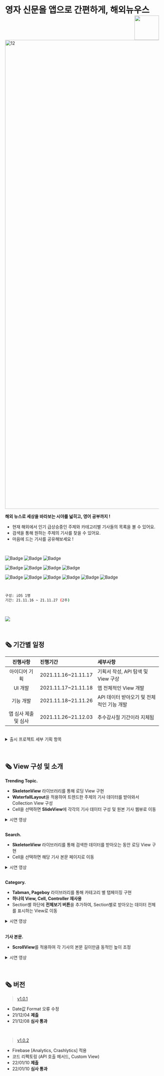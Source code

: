 
# 영자 신문을 앱으로 간편하게, 해외뉴우스<img src = "https://user-images.githubusercontent.com/93528918/149170874-1428e755-5919-4f06-a153-631c55d4e09e.png" width = 80  align = right> 

<img width="1534" alt="12" src="https://user-images.githubusercontent.com/74236080/143826875-c12c807d-0b03-4c25-8e97-38b79119164d.png">

<br>

**해외 뉴스로 세상을 바라보는 시야를 넓히고, 영어 공부까지 !**

- 현재 해외에서 인기 급상승중인 주제와 카테고리별 기사들의 목록을 볼 수 있어요.
- 검색을 통해 원하는 주제의 기사를 찾을 수 있어요.
- 마음에 드는 기사를 공유해보세요 !

<br>

![Badge](https://img.shields.io/badge/Xcode-13.0-blue) 
![Badge](https://img.shields.io/badge/iOS-13.0-green)
![Badge](https://img.shields.io/badge/Swift-5-orange)

![Badge](https://img.shields.io/badge/Realm-10.19.0-red)
![Badge](https://img.shields.io/badge/Alamofire-5.4.4-red)
![Badge](https://img.shields.io/badge/SwiftyJSON-5.0.0-important)
![Badge](https://img.shields.io/badge/Kingfisher-7.1.2-yellowgreen)

![Badge](https://img.shields.io/badge/SnapKit-5.0.1-blue)
![Badge](https://img.shields.io/badge/Pageboy-3.6.2-success)
![Badge](https://img.shields.io/badge/Tabman-2.11.1-blueviolet)
![Badge](https://img.shields.io/badge/Toast-5.0.1-yellow)
![Badge](https://img.shields.io/badge/SkeletonView-1.26.0-ff69b4)
![Badge](https://img.shields.io/badge/CHTCollectionViewWaterfallLayout-0.9.19-lightgrey)

<br>


```sh
구성: iOS 1명
기간: 21.11.16 ~ 21.11.27 (2주)
```

<br>



<a href="https://apps.apple.com/kr/app/%ED%95%B4%EC%99%B8%EB%89%B4%EC%9A%B0%EC%8A%A4/id1596846397
"><img src="https://www.atrinh.com/list/images/download.svg"></a>



<br />

## 🗞 기간별 일정

| 진행사항 | 진행기간 | 세부사항 |
|:---:| :--- | :--- |
| 아이디어 기획 | 2021.11.16~21.11.17 | 기획서 작성, API 탐색 및 View 구상 |
| UI 개발 | 2021.11.17~21.11.18 | 앱 전체적인 View 개발 |
| 기능 개발 | 2021.11.18~21.11.26 | API 데이터 받아오기 및 전체적인 기능 개발  |
| 앱 심사 제출 및 심사 | 2021.11.26~21.12.03 | 추수감사절 기간이라 지체됨 |
 

<br />


<details>
<summary>출시 프로젝트 세부 기획 항목</summary>

![스크린샷 2021-12-04 오후 4 36 46](https://user-images.githubusercontent.com/74236080/144701789-fa1198e4-0373-4c82-8be7-5921f2074c73.png)

![스크린샷 2021-12-04 오후 4 37 09](https://user-images.githubusercontent.com/74236080/144701790-72d72d18-459f-4568-8603-30263bf6e286.png)
  
</div>
</details>

<br />
<br />

## 🗞 View 구성 및 소개

**Trending Topic.**

- **SkeletonView** 라이브러리를 통해 로딩 View 구현
- **WaterfallLayout**을 적용하여 트렌드한 주제의 기사 데이터를 받아와서 Collection View 구성
- Cell을 선택하면 **SlideView**에 각각의 기사 데이터 구성 및 원본 기사 웹뷰로 이동

<details>
<summary>시연 영상</summary>
 
https://user-images.githubusercontent.com/93528918/149177563-49d2cd84-64b0-4c40-9401-3d7f96055d16.mov

 </div>
</details>


<br />

**Search.**

- **SkeletonView** 라이브러리를 통해 검색한 데이터를 받아오는 동안 로딩 View 구현
- Cell을 선택하면 해당 기사 본문 페이지로 이동

<details>
<summary>시연 영상</summary>
 
https://user-images.githubusercontent.com/93528918/149177637-8c0916cb-58c4-432a-baa9-0d435888c145.mov

</div>
</details>

<br />

**Category.**

- **Tabman, Pageboy** 라이브러리를 통해 카테고리 별 탭페이징 구현
- **하나의 View, Cell, Controller 재사용**
- Section별 하단에 **전체보기 버튼**을 추가하여, Section별로 받아오는 데이터 전체를 표시하는 View로 이동

<details>
<summary>시연 영상</summary>

https://user-images.githubusercontent.com/93528918/149177675-c867cd6e-98fe-4de1-9d57-4abaad2c3bd3.mov

</div>
</details>

<br />

**기사 본문.**

- **ScrollView**를 적용하여 각 기사의 본문 길이만큼 동적인 높이 조정

<details>
<summary>시연 영상</summary>
 
https://user-images.githubusercontent.com/93528918/149177687-7447a7a6-8bfc-4e18-ac5e-23907748dafd.mov

</div>
</details>


<br />
<br />

## 🗞 버전

> [v1.0.1](https://www.notion.so/v1-0-1-2285257857644e7b8916099eb816309a)

- Date값 Format 오류 수정
- 21/12/04 **제출**
- 21/12/08 **심사 통과**

<br>

> [v1.0.2](https://www.notion.so/v1-0-2-57a5662ca6c44d94a1c306df9d3b5083)

- Firebase [Analytics, Crashlytics] 적용
- 코드 리펙토링 (API 호출 메서드, Custom View)
- 22/01/10 **제출**
- 22/01/10 **심사 통과**




